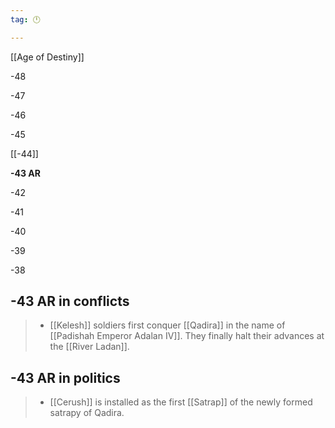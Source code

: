 ```yaml
---
tag: 🕛

---
```

[[Age of Destiny]]


-48

-47

-46

-45

[[-44]]

**-43 AR**

-42

-41

-40

-39

-38



## -43 AR in conflicts

>  - [[Kelesh]] soldiers first conquer [[Qadira]] in the name of [[Padishah Emperor Adalan IV]]. They finally halt their advances at the [[River Ladan]].


## -43 AR in politics

>  - [[Cerush]] is installed as the first [[Satrap]] of the newly formed satrapy of Qadira.






